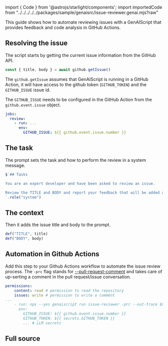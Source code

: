 import { Code } from '@astrojs/starlight/components';
import importedCode from "../../../../../packages/sample/genaisrc/issue-reviewer.genai.mjs?raw"

This guide shows how to automate reviewing issues 
with a GenAIScript that provides feedback and code analysis in GitHub Actions.

## Resolving the issue

The script starts by getting the current issue information from the GitHub API.

```js title="issue-reviewer.genai.mjs"
const { title, body } = await github.getIssue()
```

The `github.getIssue` assumes that GenAIScript is running in a GitHub Action, 
it will have access to the github token (`GITHUB_TOKEN`) and the `GITHUB_ISSUE` issue id.

The `GITHUB_ISSUE` needs to be configured in the GitHub Action from the `github.event.issue` object.

```yaml title="github-action.yml" "GITHUB_ISSUE: ${{ github.event.issue.number }}" wrap
jobs:
  review:
    - run: ...
      env:
        GITHUB_ISSUE: ${{ github.event.issue.number }}
```


## The task

The prompt sets the task and how to perform the review in a system message.

```js title="issue-reviewer.genai.mts" wrap
$`## Tasks

You are an expert developer and have been asked to review an issue. 

Review the TITLE and BODY and report your feedback that will be added as a comment to the issue.
`.role("system")
```

## The context

Then it adds the issue title and body to the prompt.

```js title="issue-reviewer.genai.mts" wrap
def("TITLE", title)
def("BODY", body)
```

## Automation in Github Actions

Add this step to your Github Actions workflow to automate the issue review process.
The `-prc` flag stands for [--pull-request-comment](/genaiscript/reference/cli/run#pull-requests)
and takes care of up-serting a comment in the pull request/issue conversation.

```yaml wrap
permissions:
    content: read # permission to read the repository
    issues: write # permission to write a comment
...
    - run: npx --yes genaiscript run issue-reviewer -prc --out-trace $GITHUB_STEP_SUMMARY
      env:
        GITHUB_ISSUE: ${{ github.event.issue.number }}
        GITHUB_TOKEN: ${{ secrets.GITHUB_TOKEN }}
        ... # LLM secrets
```

## Full source

<Code code={importedCode} wrap={true} lang="js" title="issue-reviewer.genai.mjs" />